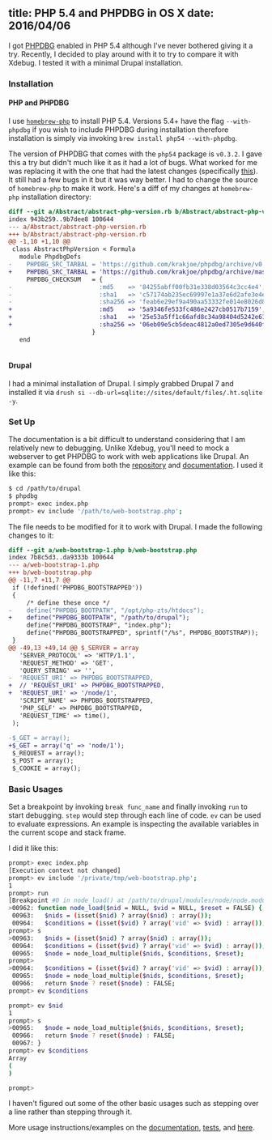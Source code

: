 title: PHP 5.4 and PHPDBG in OS X
date: 2016/04/06
---
I got [PHPDBG](http://phpdbg.com/) enabled in PHP 5.4 although I've never bothered giving it a try. Recently, I decided to play around with it to try to compare it with Xdebug. I tested it with a minimal Drupal installation.

<!-- more -->

### Installation

#### PHP and PHPDBG

I use [`homebrew-php`](https://github.com/Homebrew/homebrew-php) to install PHP 5.4. Versions 5.4+ have the flag `--with-phpdbg` if you wish to include PHPDBG during installation therefore installation is simply via invoking `brew install php54 --with-phpdbg`.

The version of PHPDBG that comes with the `php54` package is `v0.3.2`. I gave this a try but didn't much like it as it had a lot of bugs. What worked for me was replacing it with the one that had the latest changes (specifically [this](https://github.com/krakjoe/phpdbg/commit/c6802cdf5f4f0da213b365510df056b177d5c7e2)). It still had a few bugs in it but it was way better. I had to change the source of `homebrew-php` to make it work. Here's a diff of my changes at `homebrew-php` installation directory:

```diff
diff --git a/Abstract/abstract-php-version.rb b/Abstract/abstract-php-version.rb
index 943b259..9b7dee8 100644
--- a/Abstract/abstract-php-version.rb
+++ b/Abstract/abstract-php-version.rb
@@ -1,10 +1,10 @@
 class AbstractPhpVersion < Formula
   module PhpdbgDefs
-    PHPDBG_SRC_TARBAL = 'https://github.com/krakjoe/phpdbg/archive/v0.3.2.tar.gz'
+    PHPDBG_SRC_TARBAL = 'https://github.com/krakjoe/phpdbg/archive/master.tar.gz'
     PHPDBG_CHECKSUM   = {
-                        :md5    => '84255abff00fb31e338d03564c3cc4e4',
-                        :sha1   => 'c57174ab235ec69997e1a37e6d2afe3e4edfb749',
-                        :sha256 => 'feab6e29ef9a490aa53332fe014e8026d89d970acc5105f37330b2f31e711bbd',
+                        :md5    => '5a9346fe533fc486e2427cb0517b7159',
+                        :sha1   => '25e53a5ff1c66afd8c34a98404d5242e61b4d55b',
+                        :sha256 => '06eb09e5cb5deac4812a0ed7305e9d640f1ec6b6fbfdc6ea9a24bf7ea9d01929',
                       }
   end
 
```

#### Drupal

I had a minimal installation of Drupal. I simply grabbed Drupal 7 and installed it via `drush si --db-url=sqlite://sites/default/files/.ht.sqlite -y`.

### Set Up

The documentation is a bit difficult to understand considering that I am relatively new to debugging. Unlike Xdebug, you'll need to mock a webserver to get PHPDBG to work with web applications like Drupal. An example can be found from both the [repository](https://github.com/krakjoe/phpdbg/blob/master/web-bootstrap.php) and [documentation](http://phpdbg.com/docs/mocking-webserver). I used it like this:

```bash
$ cd /path/to/drupal
$ phpdbg
prompt> exec index.php
prompt> ev include '/path/to/web-bootstrap.php';
```

The file needs to be modified for it to work with Drupal. I made the following changes to it:

```diff
diff --git a/web-bootstrap-1.php b/web-bootstrap.php
index 7b8c5d3..da9333b 100644
--- a/web-bootstrap-1.php
+++ b/web-bootstrap.php
@@ -11,7 +11,7 @@
 if (!defined('PHPDBG_BOOTSTRAPPED')) 
 {
     /* define these once */
-    define("PHPDBG_BOOTPATH", "/opt/php-zts/htdocs");
+    define("PHPDBG_BOOTPATH", "/path/to/drupal");
     define("PHPDBG_BOOTSTRAP", "index.php");
     define("PHPDBG_BOOTSTRAPPED", sprintf("/%s", PHPDBG_BOOTSTRAP)); 
 }
@@ -49,13 +49,14 @@ $_SERVER = array
   'SERVER_PROTOCOL' => 'HTTP/1.1',
   'REQUEST_METHOD' => 'GET',
   'QUERY_STRING' => '',
-  'REQUEST_URI' => PHPDBG_BOOTSTRAPPED,
+  // 'REQUEST_URI' => PHPDBG_BOOTSTRAPPED,
+  'REQUEST_URI' => '/node/1',
   'SCRIPT_NAME' => PHPDBG_BOOTSTRAPPED,
   'PHP_SELF' => PHPDBG_BOOTSTRAPPED,
   'REQUEST_TIME' => time(),
 );
 
-$_GET = array();
+$_GET = array('q' => 'node/1');
 $_REQUEST = array();
 $_POST = array();
 $_COOKIE = array();
```

### Basic Usages

Set a breakpoint by invoking `break func_name` and finally invoking `run` to start debugging. `step` would step through each line of code. `ev` can be used to evaluate expressions. An example is inspecting the available variables in the current scope and stack frame.

I did it like this:

```bash
prompt> exec index.php
[Execution context not changed]
prompt> ev include '/private/tmp/web-bootstrap.php';
1
prompt> run
[Breakpoint #0 in node_load() at /path/to/drupal/modules/node/node.module:962, hits: 1]
>00962: function node_load($nid = NULL, $vid = NULL, $reset = FALSE) {
 00963:   $nids = (isset($nid) ? array($nid) : array());
 00964:   $conditions = (isset($vid) ? array('vid' => $vid) : array());
prompt> s
>00963:   $nids = (isset($nid) ? array($nid) : array());
 00964:   $conditions = (isset($vid) ? array('vid' => $vid) : array());
 00965:   $node = node_load_multiple($nids, $conditions, $reset);
prompt>
>00964:   $conditions = (isset($vid) ? array('vid' => $vid) : array());
 00965:   $node = node_load_multiple($nids, $conditions, $reset);
 00966:   return $node ? reset($node) : FALSE;
prompt> ev $conditions

prompt> ev $nid
1
prompt> s
>00965:   $node = node_load_multiple($nids, $conditions, $reset);
 00966:   return $node ? reset($node) : FALSE;
 00967: }
prompt> ev $conditions
Array
(
)

prompt>
```

I haven't figured out some of the other basic usages such as stepping over a line rather than stepping through it.

More usage instructions/examples on the [documentation](http://phpdbg.com/docs), [tests](https://github.com/krakjoe/phpdbg/tree/master/tests), and [here](https://github.com/bwoebi/phpdbg-docs).
